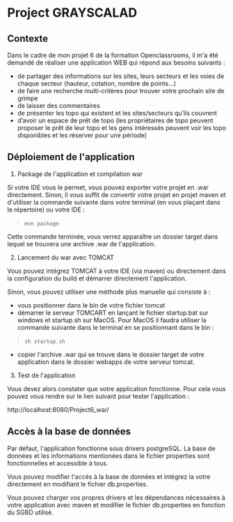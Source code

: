# Project GRAYSCALAD

## Contexte

Dans le cadre de mon projet 6 de la formation Openclassrooms, il m'a été demandé de réaliser une application WEB qui répond aux besoins suivants : 

* de partager des informations sur les sites, leurs secteurs et les
voies de chaque secteur (hauteur, cotation, nombre de points…)
* de faire une recherche multi-critères pour trouver votre prochain
site de grimpe
* de laisser des commentaires
* de présenter les topo qui existent et les sites/secteurs qu’ils
couvrent
* d’avoir un espace de prêt de topo (les propriétaires de topo
peuvent proposer le prêt de leur topo et les gens intéressés
peuvent voir les topo disponibles et les réserver pour une
période)

## Déploiement de l'application

1. Package de l'application et compilation war 

Si votre IDE vous le permet, vous pouvez exporter votre projet en .war directement. 
Sinon, il vous suffit de convertir votre projet en projet maven et d'utiliser la commande suivante dans votre terminal (en vous plaçant dans le répertoire) ou votre IDE :

> `mvn package` 

Cette commande terminée, vous verrez apparaître un dossier target dans lequel se trouvera une archive .war de l'application.

2. Lancement du war avec TOMCAT

Vous pouvez intégrez TOMCAT à votre IDE (via maven) ou directement dans la configuration du build et démarrer directement l'application.

Sinon, vous pouvez utiliser une méthode plus manuelle qui consiste à :
* vous positionner dans le bin de votre fichier tomcat 
* démarrer le serveur TOMCART en lançant le fichier startup.bat sur windows et startup.sh sur MacOS. Pour MacOS il faudra utiliser la commande suivante dans le terminal en se positionnant dans le bin : 
> `sh startup.sh` 
* copier l'archive .war qui se trouve dans le dossier target de votre application dans le dossier webapps de votre serveur tomcat.

3. Test de l'application

Vous devez alors constater que votre application fonctionne. Pour cela vous pouvez vous rendre sur le lien suivant pour tester l'application :

http://localhost:8080/Project6_war/

## Accès à la base de données

Par défaut, l'application fonctionne sous drivers postgreSQL. La base de données et les informations mentionées dans le fichier properties sont fonctionnelles et accessible à tous.

Vous pouvez modifier l'accès à la base de données et intégrez la votre directement en modifiant le fichier db.properties.

Vous pouvez charger vos propres drivers et les dépendances nécessaires à votre application avec maven et modifier le fichier db.properties en fonction du SGBD utilisé.



